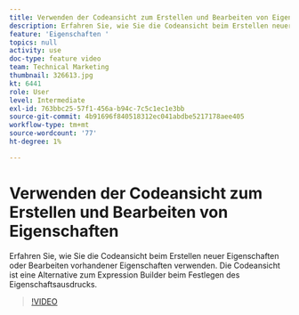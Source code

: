 ```yaml
---
title: Verwenden der Codeansicht zum Erstellen und Bearbeiten von Eigenschaften
description: Erfahren Sie, wie Sie die Codeansicht beim Erstellen neuer Eigenschaften oder Bearbeiten vorhandener Eigenschaften verwenden. Die Codeansicht ist eine Alternative zum Expression Builder beim Festlegen des Eigenschaftsausdrucks.
feature: 'Eigenschaften '
topics: null
activity: use
doc-type: feature video
team: Technical Marketing
thumbnail: 326613.jpg
kt: 6441
role: User
level: Intermediate
exl-id: 763bbc25-57f1-456a-b94c-7c5c1ec1e3bb
source-git-commit: 4b91696f840518312ec041abdbe5217178aee405
workflow-type: tm+mt
source-wordcount: '77'
ht-degree: 1%

---
```


# Verwenden der Codeansicht zum Erstellen und Bearbeiten von Eigenschaften

Erfahren Sie, wie Sie die Codeansicht beim Erstellen neuer Eigenschaften oder Bearbeiten vorhandener Eigenschaften verwenden. Die Codeansicht ist eine Alternative zum Expression Builder beim Festlegen des Eigenschaftsausdrucks.

>[!VIDEO](https://video.tv.adobe.com/v/326613/?quality=12&learn=on)
